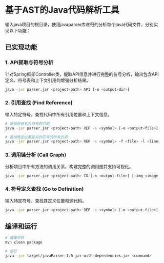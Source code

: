 # 基于AST的Java代码解析工具

输入java项目的根目录，使用javaparser库递归的分析每个java代码文件，分别实现以下功能：

## 已实现功能

### 1. API提取与符号分析
针对Spring框架Controller类，提取API信息并进行完整的符号分析，输出包含API定义、符号表和上下文引用的增强分析结果。

```bash
java -jar parser.jar <project-path> API [-o <output-dir>]
```

### 2. 引用查找 (Find Reference)
输入特定符号，查找代码中所有引用位置和上下文信息。

```bash
# 查找所有名为符号的引用
java -jar parser.jar <project-path> REF -s <symbol> [-o <output-file>]

# 查找特定位置定义的符号的所有引用
java -jar parser.jar <project-path> REF -s <symbol> -f <file> -l <line> [-o <output-file>]
```

### 3. 调用链分析 (Call Graph)
分析项目中所有方法的调用关系，构建完整的调用图并支持可视化。

```bash
java -jar parser.jar <project-path> CG [-o <output-file>] [-img <image-file>] [-layout <engine>] [-filter <classes>] [-keep-isolated] [-no-image]
```

### 4. 符号定义查找 (Go to Definition)
输入特定符号，查找其定义位置和源代码。

```bash
java -jar parser.jar <project-path> DEF -s <symbol> [-o <output-file>]
```

## 编译和运行

```bash
# 编译项目
mvn clean package

# 运行
java -jar target/javaParser-1.0-jar-with-dependencies.jar <command>
```